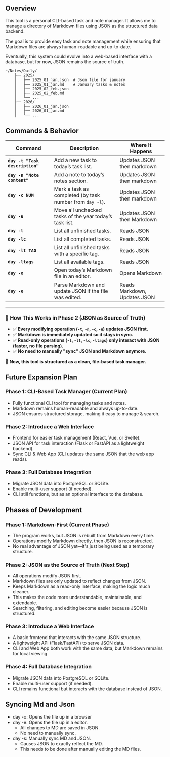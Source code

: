 ## Overview

This tool is a personal CLI-based task and note manager. It allows me to manage a directory of Markdown files using JSON as the structured data backend.

The goal is to provide easy task and note management while ensuring that Markdown files are always human-readable and up-to-date.

Eventually, this system could evolve into a web-based interface with a database, but for now, JSON remains the source of truth.

```
~/Notes/Daily/
    ├── 2025/
    │   ├── 2025_01_jan.json  # Json file for january
    │   ├── 2025_01_jan.md    # January tasks & notes
    │   ├── 2025_02_feb.json
    │   ├── 2025_02_feb.md
    │   └── ...
    ├── 2026/
    │   ├── 2026_01_jan.json
    │   ├── 2026_01_jan.md
    │   └── ...
```

## Commands & Behavior

| **Command**                     | **Description**                                          | **Where It Happens**         |
| ------------------------------- | -------------------------------------------------------- | ---------------------------- |
| **`day -t "Task description"`** | Add a new task to today’s task list.                     | Updates JSON then markdown   |
| **`day -n "Note content"`**     | Add a note to today’s notes section.                     | Updates JSON then markdown   |
| **`day -c NUM`**                | Mark a task as completed (by task number from `day -l`). | Updates JSON then markdown   |
| **`day -u`**                    | Move all unchecked tasks of the year today’s task list.  | Updates JSON then Markdown   |
| **`day -l`**                    | List all unfinished tasks.                               | Reads JSON                   |
| **`day -lc`**                   | List all completed tasks.                                | Reads JSON                   |
| **`day -lt TAG`**               | List all unfinished tasks with a specific tag.           | Reads JSON                   |
| **`day -ltags`**                | List all available tags.                                 | Reads JSON                   |
| **`day -o`**                    | Open today’s Markdown file in an editor.                 | Opens Markdown               |
| **`day -e`**                    | Parse Markdown and update JSON if the file was edited.   | Reads Markdown, Updates JSON |

---

### **🔹 How This Works in Phase 2 (JSON as Source of Truth)**

- ✅ **Every modifying operation (`-t`, `-n`, `-c`, `-u`) updates JSON first.**
- ✅ **Markdown is immediately updated so it stays in sync.**
- ✅ **Read-only operations (`-l`, `-lt`, `-lc`, `-ltags`) only interact with JSON (faster, no file parsing).**
- ✅ **No need to manually "sync" JSON and Markdown anymore.**

🚀 **Now, this tool is structured as a clean, file-based task manager.**

## Future Expansion Plan

### Phase 1: CLI-Based Task Manager (Current Plan)

- Fully functional CLI tool for managing tasks and notes.
- Markdown remains human-readable and always up-to-date.
- JSON ensures structured storage, making it easy to manage & search.

### Phase 2: Introduce a Web Interface

- Frontend for easier task management (React, Vue, or Svelte).
- JSON API for task interaction (Flask or FastAPI as a lightweight backend).
- Sync CLI & Web App (CLI updates the same JSON that the web app reads).

### Phase 3: Full Database Integration

- Migrate JSON data into PostgreSQL or SQLite.
- Enable multi-user support (if needed).
- CLI still functions, but as an optional interface to the database.

## Phases of Development

### Phase 1: Markdown-First (Current Phase)

- The program works, but JSON is rebuilt from Markdown every time.
- Operations modify Markdown directly, then JSON is reconstructed.
- No real advantage of JSON yet—it's just being used as a temporary structure.

### Phase 2: JSON as the Source of Truth (Next Step)

- All operations modify JSON first.
- Markdown files are only updated to reflect changes from JSON.
- Keeps Markdown as a read-only interface, making the logic much cleaner.
- This makes the code more understandable, maintainable, and extendable.
- Searching, filtering, and editing become easier because JSON is structured.

### Phase 3: Introduce a Web Interface

- A basic frontend that interacts with the same JSON structure.
- A lightweight API (Flask/FastAPI) to serve JSON data.
- CLI and Web App both work with the same data, but Markdown remains for local viewing.

### Phase 4: Full Database Integration

- Migrate JSON data into PostgreSQL or SQLite.
- Enable multi-user support (if needed).
- CLI remains functional but interacts with the database instead of JSON.

## Syncing Md and Json

- day -o: Opens the file up in a browser
- day -e: Opens the file up in a editor.
  - All changes to MD are saved in JSON.
  - No need to manually sync.
- day -s: Manually sync MD and JSON.
  - Causes JSON to exactly reflect the MD.
  - This needs to be done after manually editing the MD files.
